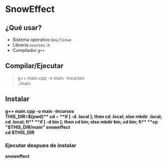 # SnowEffect

## ¿Qué usar?
* Sistema operativo `Gnu/linux`  
* Libreria `ncurses.h`  
* Compilador `g++`  

## Compilar/Ejecutar
> g++ main.cpp -o main -lncurses  
> ./main

## Instalar
**g++ main.cpp -o main -lncurses**  
**THIS_DIR=$(pwd)**  
cd ~  
**if [ -d .local ]; then cd .local; else mkdir .local; cd .local; fi**  
**if [ -d bin ]; then cd bin; else mkdir bin; cd bin; fi**  
**cp "$THIS_DIR/main" snoweffect**  
**cd $THIS_DIR**

### Ejecutar despues de instalar
**snoweffect**  
